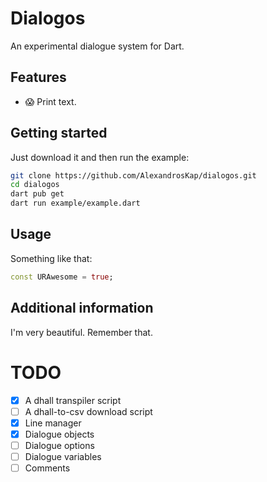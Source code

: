 # Dialogos

An experimental dialogue system for Dart.

## Features

* 😱 Print text.

## Getting started

Just download it and then run the example:

```sh
git clone https://github.com/AlexandrosKap/dialogos.git
cd dialogos
dart pub get
dart run example/example.dart
```

## Usage

Something like that:

```dart
const URAwesome = true;
```

## Additional information

I'm very beautiful. Remember that.

# TODO

- [x] A dhall transpiler script
- [ ] A dhall-to-csv download script
- [x] Line manager
- [x] Dialogue objects
- [ ] Dialogue options
- [ ] Dialogue variables
- [ ] Comments
